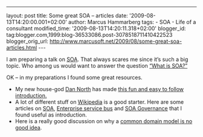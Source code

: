 ---
layout: post
title: Some great SOA – articles date: '2009-08-13T14:20:00.001+02:00'
author: Marcus Hammarberg
tags: - SOA -
Life of a consultant modified_time: '2009-08-13T14:20:11.318+02:00'
blogger_id: tag:blogger.com,1999:blog-36533086.post-3078518711410422523
blogger_orig_url: http://www.marcusoft.net/2009/08/some-great-soa-articles.html ---

I am preparing a talk on
<a href="http://en.wikipedia.org/wiki/Service-oriented_architecture"
target="_blank">SOA</a>. That always scares me since it’s such a big
topic. Who among us would want to answer the question
<a href="http://www.whatissoa.com/" target="_blank">“What is SOA?”</a>

OK – in my preparations I found some great resources.

-   My new house-god
    <a href="http://dannorth.net/" target="_blank">Dan North</a> has
    made
    <a href="http://dannorth.net/classic-soa" target="_blank">this fun and
    easy to follow introduction.</a>
-   A lot of different stuff on
    <a href="http://www.wikipedia.org/" target="_blank">Wikipedia</a> is
    a good starter. Here are some articles on
    <a href="http://en.wikipedia.org/wiki/Service-oriented_architecture"
    target="_blank">SOA</a>,
    <a href="http://en.wikipedia.org/wiki/Enterprise_service_bus"
    target="_blank">Enterprise service bus</a> and
    <a href="http://en.wikipedia.org/wiki/SOA_Governance"
    target="_blank">SOA Governance</a> that I found useful as
    introduction.
-   Here is a really good discussion on why a <a
    href="http://devlicio.us/blogs/casey/archive/2009/05/14/commercial-suicide-integration-at-the-database-level.aspx"
    target="_blank">common domain model is no good idea</a>.
